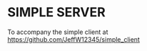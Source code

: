 SIMPLE SERVER
=============

To accompany the simple client at https://github.com/JeffW12345/simple_client

